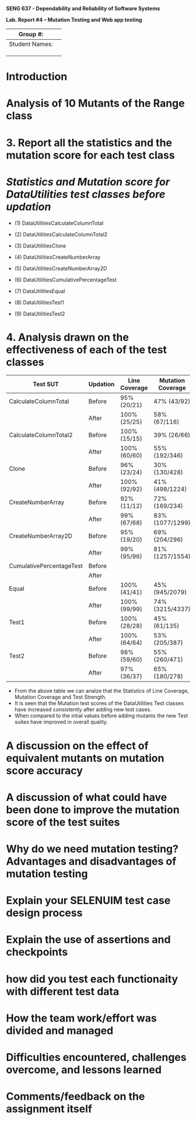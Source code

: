 **SENG 637 - Dependability and Reliability of Software Systems**

**Lab. Report \#4 – Mutation Testing and Web app testing**

| Group \#:      |     |
| -------------- | --- |
| Student Names: |     |
|                |     |
|                |     |
|                |     |

# Introduction

# Analysis of 10 Mutants of the Range class 

# 3. Report all the statistics and the mutation score for each test class

# *Statistics and Mutation score for DataUtilities test classes before updation*

* (1) DataUtilitiesCalculateColumnTotal

* (2) DataUtilitiesCalculateColumnTotal2

* (3) DataUtilitiesClone

* (4) DataUtilitiesCreateNumberArray

* (5) DataUtilitiesCreateNumberArray2D

* (6) DataUtilitiesCumulativePercentageTest

* (7) DataUtilitiesEqual

* (8) DataUtilitiesTest1

* (9) DataUtilitiesTest2

# 4. Analysis drawn on the effectiveness of each of the test classes


| Test SUT       |  Updation  |  Line Coverage   |  Mutation Coverage   |  Test Strength   |
| -------------- | -----------| -----------------| ---------------------| -----------------| 
| CalculateColumnTotal  |  Before    | 95% (20/21)  | 47% (43/92)   | 47% (43/92)      |
|                       |  After     | 100% (25/25) | 58% (67/116)  | 58% (67/116)     |     
| CalculateColumnTotal2 | Before     | 100% (15/15) | 39% (26/66)   | 39% (26/66)      |    
|                       |  After     | 100% (60/60) | 55% (192/346) | 55% (192/346)    |  
| Clone                 |  Before    | 96% (23/24)  | 30% (130/428)   | 30% (130/428)   |
|                       |  After     | 100% (92/92) | 41% (498/1224)  | 41% (498/1224)  | 
| CreateNumberArray     |  Before    | 92% (11/12)  | 72% (169/234)   | 72% (169/234)|
|                       |  After     | 99% (67/68)  | 83% (1077/1299) | 83% (1077/1299) | 
| CreateNumberArray2D   |  Before    | 95% (19/20)  | 69% (204/296)   |  69% (204/296)  |
|                       |  After     | 99% (95/96)  | 81% (1257/1554) |  81% (1257/1554)| 
| CumulativePercentageTest |  Before    |            |                    |                  |
|                          |  After     |            |                    |                  | 
| Equal                    |  Before    | 100% (41/41) | 45% (945/2079)   | 45% (945/2079)   |
|                          |  After     | 100% (99/99) | 74% (3215/4337)  | 74% (3215/4337)  | 
| Test1                    |  Before    | 100% (28/28) | 45% (61/135)   | 45% (61/135)  |
|                          |  After     | 100% (64/64) | 53% (205/387)  | 53% (205/387) | 
| Test2                    |  Before    | 98% (59/60)  | 55% (260/471)  | 55% (260/470) |
|                          |  After     | 97% (36/37)  | 65% (180/278)  | 65% (180/277) | 

- From the above table we can analze that the Statistics of Line Coverage, Mutation Coverage and Test Strength.
- It is seen that the Mutation test scores of the DataUtilities Test classes have increased consistently after adding new test cases.
- When compared to the intial values before adding mutants the new Test suites have improved in overall quality.

# A discussion on the effect of equivalent mutants on mutation score accuracy

# A discussion of what could have been done to improve the mutation score of the test suites

# Why do we need mutation testing? Advantages and disadvantages of mutation testing

# Explain your SELENUIM test case design process

# Explain the use of assertions and checkpoints

# how did you test each functionaity with different test data

# How the team work/effort was divided and managed

# Difficulties encountered, challenges overcome, and lessons learned

# Comments/feedback on the assignment itself
